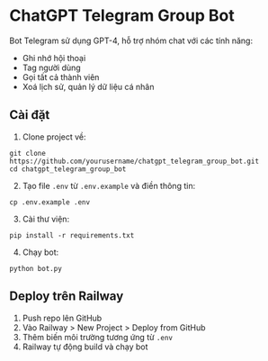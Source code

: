 # ChatGPT Telegram Group Bot

Bot Telegram sử dụng GPT-4, hỗ trợ nhóm chat với các tính năng:
- Ghi nhớ hội thoại
- Tag người dùng
- Gọi tất cả thành viên
- Xoá lịch sử, quản lý dữ liệu cá nhân

## Cài đặt

1. Clone project về:
```
git clone https://github.com/yourusername/chatgpt_telegram_group_bot.git
cd chatgpt_telegram_group_bot
```

2. Tạo file `.env` từ `.env.example` và điền thông tin:
```
cp .env.example .env
```

3. Cài thư viện:
```
pip install -r requirements.txt
```

4. Chạy bot:
```
python bot.py
```

## Deploy trên Railway

1. Push repo lên GitHub
2. Vào Railway > New Project > Deploy from GitHub
3. Thêm biến môi trường tương ứng từ `.env`
4. Railway tự động build và chạy bot